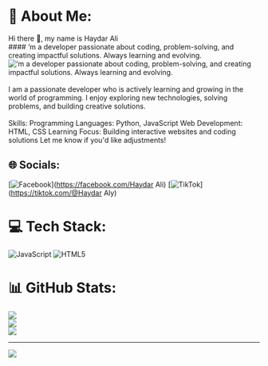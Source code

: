 # 💫 About Me:
Hi there 👋, my name is  Haydar Ali <br>#### ’m a developer passionate about coding, problem-solving, and creating impactful solutions. Always learning and evolving.<br>![’m a developer passionate about coding, problem-solving, and creating impactful solutions. Always learning and evolving.](https://arturssmirnovs.github.io/github-profile-readme-generator/images/banner.png)<br><br>I am a passionate developer who is actively learning and growing in the world of programming. I enjoy exploring new technologies, solving problems, and building creative solutions. <br><br>Skills: Programming Languages: Python, JavaScript Web Development: HTML, CSS Learning Focus: Building interactive websites and coding solutions Let me know if you'd like adjustments!<br>


## 🌐 Socials:
[![Facebook](https://img.shields.io/badge/Facebook-%231877F2.svg?logo=Facebook&logoColor=white)](https://facebook.com/Haydar Ali) [![TikTok](https://img.shields.io/badge/TikTok-%23000000.svg?logo=TikTok&logoColor=white)](https://tiktok.com/@Haydar Aly) 

# 💻 Tech Stack:
![JavaScript](https://img.shields.io/badge/javascript-%23323330.svg?style=for-the-badge&logo=javascript&logoColor=%23F7DF1E) ![HTML5](https://img.shields.io/badge/html5-%23E34F26.svg?style=for-the-badge&logo=html5&logoColor=white)
# 📊 GitHub Stats:
![](https://github-readme-stats.vercel.app/api?username=khayrre-yare&theme=dark&hide_border=false&include_all_commits=false&count_private=false)<br/>
![](https://github-readme-streak-stats.herokuapp.com/?user=khayrre-yare&theme=dark&hide_border=false)<br/>
![](https://github-readme-stats.vercel.app/api/top-langs/?username=khayrre-yare&theme=dark&hide_border=false&include_all_commits=false&count_private=false&layout=compact)

---
[![](https://visitcount.itsvg.in/api?id=khayrre-yare&icon=0&color=0)](https://visitcount.itsvg.in)

<!-- Proudly created with GPRM ( https://gprm.itsvg.in ) -->
